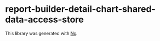 # report-builder-detail-chart-shared-data-access-store

This library was generated with [Nx](https://nx.dev).
